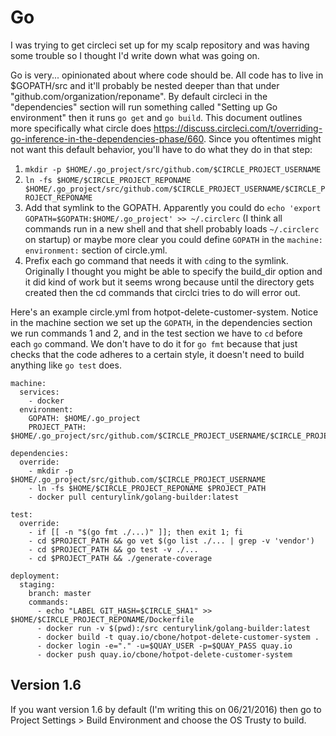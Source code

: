 Go
==

I was trying to get circleci set up for my scalp repository and was having
some trouble so I thought I'd write down what was going on.

Go is very... opinionated about where code should be. All code has to live in
$GOPATH/src and it'll probably be nested deeper than that under
"github.com/organization/reponame". By default circleci in the "dependencies"
section will run something called "Setting up Go environment" then it runs `go
get` and `go build`. This document outlines more specifically what circle does
https://discuss.circleci.com/t/overriding-go-inference-in-the-dependencies-phase/660.
Since you oftentimes might not want this default behavior, you'll have to do
what they do in that step:

1. `mkdir -p $HOME/.go_project/src/github.com/$CIRCLE_PROJECT_USERNAME`
2. `ln -fs $HOME/$CIRCLE_PROJECT_REPONAME
   $HOME/.go_project/src/github.com/$CIRCLE_PROJECT_USERNAME/$CIRCLE_PROJECT_REPONAME`
3. Add that symlink to the GOPATH. Apparently you could do `echo 'export
   GOPATH=$GOPATH:$HOME/.go_project' >> ~/.circlerc` (I think all commands run
   in a new shell and that shell probably loads `~/.circlerc` on startup) or
   maybe more clear you could define `GOPATH` in the `machine:` `environment:`
   section of circle.yml.
4. Prefix each go command that needs it with `cd`ing to the symlink.
   Originally I thought you might be able to specify the build_dir option and
   it did kind of work but it seems wrong because until the directory gets
   created then the cd commands that circlci tries to do will error out.

Here's an example circle.yml from hotpot-delete-customer-system. Notice in the
machine section we set up the `GOPATH`, in the dependencies section we run
commands 1 and 2, and in the test section we have to `cd` before each `go`
command. We don't have to do it for `go fmt` because that just checks that the
code adheres to a certain style, it doesn't need to build anything like `go
test` does.

```
machine:
  services:
    - docker
  environment:
    GOPATH: $HOME/.go_project
    PROJECT_PATH: $HOME/.go_project/src/github.com/$CIRCLE_PROJECT_USERNAME/$CIRCLE_PROJECT_REPONAME

dependencies:
  override:
    - mkdir -p $HOME/.go_project/src/github.com/$CIRCLE_PROJECT_USERNAME
    - ln -fs $HOME/$CIRCLE_PROJECT_REPONAME $PROJECT_PATH
    - docker pull centurylink/golang-builder:latest

test:
  override:
    - if [[ -n "$(go fmt ./...)" ]]; then exit 1; fi
    - cd $PROJECT_PATH && go vet $(go list ./... | grep -v 'vendor')
    - cd $PROJECT_PATH && go test -v ./...
    - cd $PROJECT_PATH && ./generate-coverage

deployment:
  staging:
    branch: master
    commands:
      - echo "LABEL GIT_HASH=$CIRCLE_SHA1" >> $HOME/$CIRCLE_PROJECT_REPONAME/Dockerfile
      - docker run -v $(pwd):/src centurylink/golang-builder:latest
      - docker build -t quay.io/cbone/hotpot-delete-customer-system .
      - docker login -e="." -u=$QUAY_USER -p=$QUAY_PASS quay.io
      - docker push quay.io/cbone/hotpot-delete-customer-system
```

Version 1.6
-----------

If you want version 1.6 by default (I'm writing this on 06/21/2016) then go to
Project Settings > Build Environment and choose the OS Trusty to build.
